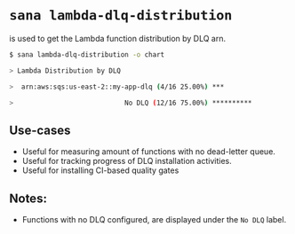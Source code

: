 # `sana lambda-dlq-distribution`

is used to get the Lambda function distribution by DLQ arn.

```sh
$ sana lambda-dlq-distribution -o chart

> Lambda Distribution by DLQ

>  arn:aws:sqs:us-east-2::my-app-dlq (4/16 25.00%) ***

>                            No DLQ (12/16 75.00%) **********
```

## Use-cases

- Useful for measuring amount of functions with no dead-letter queue.
- Useful for tracking progress of DLQ installation activities.
- Useful for installing CI-based quality gates

## Notes:

- Functions with no DLQ configured, are displayed under the `No DLQ` label.
